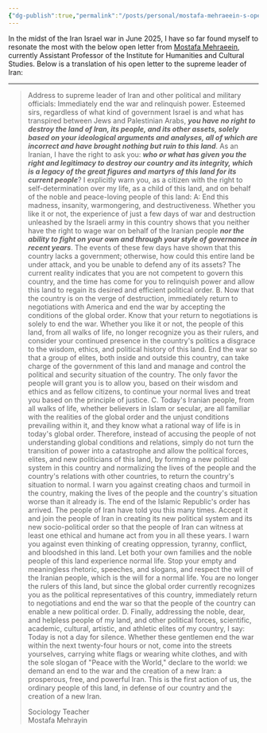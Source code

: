 ```yaml
---
{"dg-publish":true,"permalink":"/posts/personal/mostafa-mehraeein-s-open-letter-to-iran-leaders/","created":"2025-06-24T19:14:14.892+01:00","updated":"2025-06-24T19:27:38.264+01:00"}
---
```


In the midst of the Iran Israel war in June 2025, I have so far found myself to resonate the most with the below open letter from [Mostafa Mehraeein](https://independent.academia.edu/MostafaMehraeen/CurriculumVitae),  currently Assistant Professor of the Institute for Humanities and Cultural Studies. Below is a translation of his open letter to the supreme leader of Iran: 

---
> Address to supreme leader of Iran and other political and military officials: Immediately end the war and relinquish power.
> Esteemed sirs, regardless of what kind of government Israel is and what has transpired between Jews and Palestinian Arabs, ***you have no right to destroy the land of Iran, its people, and its other assets, solely based on your ideological arguments and analyses, all of which are incorrect and have brought nothing but ruin to this land***. As an Iranian, I have the right to ask you: ***who or what has given you the right and legitimacy to destroy our country and its integrity, which is a legacy of the great figures and martyrs of this land for its current people***? I explicitly warn you, as a citizen with the right to self-determination over my life, as a child of this land, and on behalf of the noble and peace-loving people of this land:
> A: End this madness, insanity, warmongering, and destructiveness. Whether you like it or not, the experience of just a few days of war and destruction unleashed by the Israeli army in this country shows that you neither have the right to wage war on behalf of the Iranian people ***nor the ability to fight on your own and through your style of governance in recent years***. The events of these few days have shown that this country lacks a government; otherwise, how could this entire land be under attack, and you be unable to defend any of its assets? The current reality indicates that you are not competent to govern this country, and the time has come for you to relinquish power and allow this land to regain its desired and efficient political order.
> B. Now that the country is on the verge of destruction, immediately return to negotiations with America and end the war by accepting the conditions of the global order. Know that your return to negotiations is solely to end the war. Whether you like it or not, the people of this land, from all walks of life, no longer recognize you as their rulers, and consider your continued presence in the country's politics a disgrace to the wisdom, ethics, and political history of this land. End the war so that a group of elites, both inside and outside this country, can take charge of the government of this land and manage and control the political and security situation of the country. The only favor the people will grant you is to allow you, based on their wisdom and ethics and as fellow citizens, to continue your normal lives and treat you based on the principle of justice.
> C. Today's Iranian people, from all walks of life, whether believers in Islam or secular, are all familiar with the realities of the global order and the unjust conditions prevailing within it, and they know what a rational way of life is in today's global order. Therefore, instead of accusing the people of not understanding global conditions and relations, simply do not turn the transition of power into a catastrophe and allow the political forces, elites, and new politicians of this land, by forming a new political system in this country and normalizing the lives of the people and the country's relations with other countries, to return the country's situation to normal. I warn you against creating chaos and turmoil in the country, making the lives of the people and the country's situation worse than it already is. The end of the Islamic Republic's order has arrived. The people of Iran have told you this many times. Accept it and join the people of Iran in creating its new political system and its new socio-political order so that the people of Iran can witness at least one ethical and humane act from you in all these years. I warn you against even thinking of creating oppression, tyranny, conflict, and bloodshed in this land. Let both your own families and the noble people of this land experience normal life. Stop your empty and meaningless rhetoric, speeches, and slogans, and respect the will of the Iranian people, which is the will for a normal life. You are no longer the rulers of this land, but since the global order currently recognizes you as the political representatives of this country, immediately return to negotiations and end the war so that the people of the country can enable a new political order.
> D. Finally, addressing the noble, dear, and helpless people of my land, and other political forces, scientific, academic, cultural, artistic, and athletic elites of my country, I say: Today is not a day for silence. Whether these gentlemen end the war within the next twenty-four hours or not, come into the streets yourselves, carrying white flags or wearing white clothes, and with the sole slogan of "Peace with the World," declare to the world: we demand an end to the war and the creation of a new Iran: a prosperous, free, and powerful Iran. This is the first action of us, the ordinary people of this land, in defense of our country and the creation of a new Iran.
> 
> Sociology Teacher  
> Mostafa Mehrayin